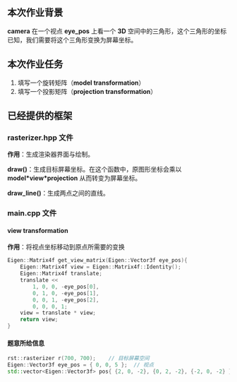 ## 本次作业背景

 **camera** 在一个视点 **eye_pos** 上看一个 **3D** 空间中的三角形，这个三角形的坐标已知，我们需要将这个三角形变换为屏幕坐标。

## 本次作业任务

1. 填写一个旋转矩阵（**model transformation**）
2. 填写一个投影矩阵（**projection transformation**）

## 已经提供的框架

### rasterizer.hpp 文件

**作用**：生成渲染器界面与绘制。

**draw()**：生成目标屏幕坐标。在这个函数中，原图形坐标会乘以 **model\*view\*projection** 从而转变为屏幕坐标。

**draw_line()**：生成两点之间的直线。

### main.cpp 文件

#### view transformation

**作用**：将视点坐标移动到原点所需要的变换

```c++
Eigen::Matrix4f get_view_matrix(Eigen::Vector3f eye_pos){
    Eigen::Matrix4f view = Eigen::Matrix4f::Identity();
    Eigen::Matrix4f translate;
    translate <<
        1, 0, 0, -eye_pos[0],
        0, 1, 0, -eye_pos[1],
        0, 0, 1, -eye_pos[2],
        0, 0, 0, 1;
    view = translate * view;
    return view;
}
```

#### 题意所给信息

```c++
rst::rasterizer r(700, 700);	// 目标屏幕空间
Eigen::Vector3f eye_pos = { 0, 0, 5 };	// 视点
std::vector<Eigen::Vector3f> pos{ {2, 0, -2}, {0, 2, -2}, {-2, 0, -2} };	// 三角形三个顶点
```


